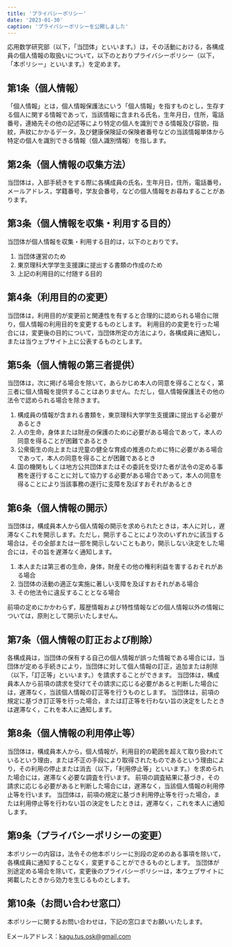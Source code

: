 ```yaml
---
title: 'プライバシーポリシー'
date: '2023-01-30'
caption: 'プライバシーポリシーを公開しました'
---
```


<!-- # プライバシーポリシー -->
応用数学研究部（以下，「当団体」といいます。）は，その活動における，各構成員の個人情報の取扱いについて，以下のとおりプライバシーポリシー（以下，「本ポリシー」といいます。）を定めます。

## 第1条（個人情報）
「個人情報」とは，個人情報保護法にいう「個人情報」を指すものとし，生存する個人に関する情報であって，当該情報に含まれる氏名，生年月日，住所，電話番号，連絡先その他の記述等により特定の個人を識別できる情報及び容貌，指紋，声紋にかかるデータ，及び健康保険証の保険者番号などの当該情報単体から特定の個人を識別できる情報（個人識別情報）を指します。

## 第2条（個人情報の収集方法）
当団体は，入部手続きをする際に各構成員の氏名，生年月日，住所，電話番号，メールアドレス，学籍番号，学友会番号，などの個人情報をお尋ねすることがあります。

## 第3条（個人情報を収集・利用する目的）
当団体が個人情報を収集・利用する目的は，以下のとおりです。

1. 当団体運営のため
1. 東京理科大学学生支援課に提出する書類の作成のため
1. 上記の利用目的に付随する目的

## 第4条（利用目的の変更）
当団体は，利用目的が変更前と関連性を有すると合理的に認められる場合に限り，個人情報の利用目的を変更するものとします。
利用目的の変更を行った場合には，変更後の目的について，当団体所定の方法により，各構成員に通知し，または当ウェブサイト上に公表するものとします。

## 第5条（個人情報の第三者提供）
当団体は，次に掲げる場合を除いて，あらかじめ本人の同意を得ることなく，第三者に個人情報を提供することはありません。ただし，個人情報保護法その他の法令で認められる場合を除きます。

1. 構成員の情報が含まれる書類を，東京理科大学学生支援課に提出する必要があるとき
1. 人の生命，身体または財産の保護のために必要がある場合であって，本人の同意を得ることが困難であるとき
1. 公衆衛生の向上または児童の健全な育成の推進のために特に必要がある場合であって，本人の同意を得ることが困難であるとき
1. 国の機関もしくは地方公共団体またはその委託を受けた者が法令の定める事務を遂行することに対して協力する必要がある場合であって，本人の同意を得ることにより当該事務の遂行に支障を及ぼすおそれがあるとき

## 第6条（個人情報の開示）
当団体は，構成員本人から個人情報の開示を求められたときは，本人に対し，遅滞なくこれを開示します。ただし，開示することにより次のいずれかに該当する場合は，その全部または一部を開示しないこともあり，開示しない決定をした場合には，その旨を遅滞なく通知します。

1. 本人または第三者の生命，身体，財産その他の権利利益を害するおそれがある場合
1. 当団体の活動の適正な実施に著しい支障を及ぼすおそれがある場合
1. その他法令に違反することとなる場合

前項の定めにかかわらず，履歴情報および特性情報などの個人情報以外の情報については，原則として開示いたしません。

## 第7条（個人情報の訂正および削除）
各構成員は，当団体の保有する自己の個人情報が誤った情報である場合には，当団体が定める手続きにより，当団体に対して個人情報の訂正，追加または削除（以下，「訂正等」といいます。）を請求することができます。
当団体は，構成員本人から前項の請求を受けてその請求に応じる必要があると判断した場合には，遅滞なく，当該個人情報の訂正等を行うものとします。
当団体は，前項の規定に基づき訂正等を行った場合，または訂正等を行わない旨の決定をしたときは遅滞なく，これを本人に通知します。

## 第8条（個人情報の利用停止等）
当団体は，構成員本人から，個人情報が，利用目的の範囲を超えて取り扱われているという理由，または不正の手段により取得されたものであるという理由により，その利用の停止または消去（以下，「利用停止等」といいます。）を求められた場合には，遅滞なく必要な調査を行います。
前項の調査結果に基づき，その請求に応じる必要があると判断した場合には，遅滞なく，当該個人情報の利用停止等を行います。
当団体は，前項の規定に基づき利用停止等を行った場合，または利用停止等を行わない旨の決定をしたときは，遅滞なく，これを本人に通知します。

## 第9条（プライバシーポリシーの変更）
本ポリシーの内容は，法令その他本ポリシーに別段の定めのある事項を除いて，各構成員に通知することなく，変更することができるものとします。
当団体が別途定める場合を除いて，変更後のプライバシーポリシーは，本ウェブサイトに掲載したときから効力を生じるものとします。

## 第10条（お問い合わせ窓口）
本ポリシーに関するお問い合わせは，下記の窓口までお願いいたします。

Eメールアドレス：kagu.tus.osk@gmail.com
